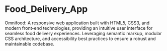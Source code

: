 # Food_Delivery_App
Omnifood: A responsive web application built with HTML5, CSS3, and modern front-end technologies, providing an intuitive user interface for seamless food delivery experiences. Leveraging semantic markup, modular CSS architecture, and accessibility best practices to ensure a robust and maintainable codebase.
